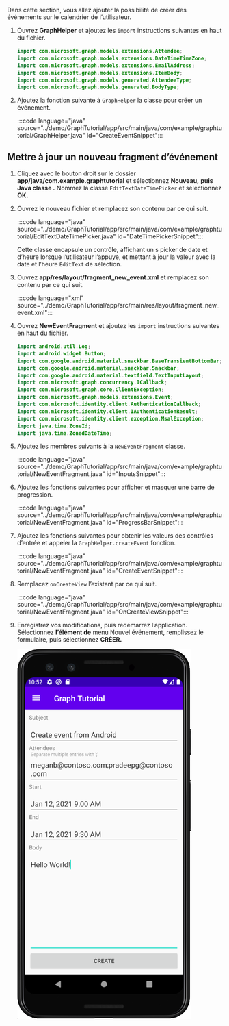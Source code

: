 <!-- markdownlint-disable MD002 MD041 -->

Dans cette section, vous allez ajouter la possibilité de créer des événements sur le calendrier de l’utilisateur.

1. Ouvrez **GraphHelper** et ajoutez les `import` instructions suivantes en haut du fichier.

    ```java
    import com.microsoft.graph.models.extensions.Attendee;
    import com.microsoft.graph.models.extensions.DateTimeTimeZone;
    import com.microsoft.graph.models.extensions.EmailAddress;
    import com.microsoft.graph.models.extensions.ItemBody;
    import com.microsoft.graph.models.generated.AttendeeType;
    import com.microsoft.graph.models.generated.BodyType;
    ```

1. Ajoutez la fonction suivante à `GraphHelper` la classe pour créer un événement.

    :::code language="java" source="../demo/GraphTutorial/app/src/main/java/com/example/graphtutorial/GraphHelper.java" id="CreateEventSnippet":::

## <a name="update-new-event-fragment"></a>Mettre à jour un nouveau fragment d’événement

1. Cliquez avec le bouton droit sur le dossier **app/java/com.example.graphtutorial** et sélectionnez **Nouveau,** **puis Java classe .** Nommez la classe `EditTextDateTimePicker` et sélectionnez **OK.**

1. Ouvrez le nouveau fichier et remplacez son contenu par ce qui suit.

    :::code language="java" source="../demo/GraphTutorial/app/src/main/java/com/example/graphtutorial/EditTextDateTimePicker.java" id="DateTimePickerSnippet":::

    Cette classe encapsule un contrôle, affichant un s picker de date et d’heure lorsque l’utilisateur l’appuye, et mettant à jour la valeur avec la date et l’heure `EditText` de sélection.

1. Ouvrez **app/res/layout/fragment_new_event.xml** et remplacez son contenu par ce qui suit.

    :::code language="xml" source="../demo/GraphTutorial/app/src/main/res/layout/fragment_new_event.xml":::

1. Ouvrez **NewEventFragment** et ajoutez les `import` instructions suivantes en haut du fichier.

    ```java
    import android.util.Log;
    import android.widget.Button;
    import com.google.android.material.snackbar.BaseTransientBottomBar;
    import com.google.android.material.snackbar.Snackbar;
    import com.google.android.material.textfield.TextInputLayout;
    import com.microsoft.graph.concurrency.ICallback;
    import com.microsoft.graph.core.ClientException;
    import com.microsoft.graph.models.extensions.Event;
    import com.microsoft.identity.client.AuthenticationCallback;
    import com.microsoft.identity.client.IAuthenticationResult;
    import com.microsoft.identity.client.exception.MsalException;
    import java.time.ZoneId;
    import java.time.ZonedDateTime;
    ```

1. Ajoutez les membres suivants à la `NewEventFragment` classe.

    :::code language="java" source="../demo/GraphTutorial/app/src/main/java/com/example/graphtutorial/NewEventFragment.java" id="InputsSnippet":::

1. Ajoutez les fonctions suivantes pour afficher et masquer une barre de progression.

    :::code language="java" source="../demo/GraphTutorial/app/src/main/java/com/example/graphtutorial/NewEventFragment.java" id="ProgressBarSnippet":::

1. Ajoutez les fonctions suivantes pour obtenir les valeurs des contrôles d’entrée et appeler la `GraphHelper.createEvent` fonction.

    :::code language="java" source="../demo/GraphTutorial/app/src/main/java/com/example/graphtutorial/NewEventFragment.java" id="CreateEventSnippet":::

1. Remplacez `onCreateView` l’existant par ce qui suit.

    :::code language="java" source="../demo/GraphTutorial/app/src/main/java/com/example/graphtutorial/NewEventFragment.java" id="OnCreateViewSnippet":::

1. Enregistrez vos modifications, puis redémarrez l’application. Sélectionnez **l’élément de** menu Nouvel événement, remplissez le formulaire, puis sélectionnez **CRÉER.**

    ![Capture d’écran du formulaire de création d’événement dans l’application](images/create-event.png)
